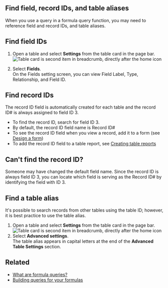 ## Find field, record IDs, and table aliases

When you use a query in a formula query function, you may need to reference field and record IDs, and table aliases. 

## Find field IDs

1.  Open a table and select **Settings** from the table card in the page bar.  
    ![Table card is second item in breadcrumb, directly after the home icon](https://helpv2.quickbase.com/hc/article_attachments/34013162953748)
    
2.  Select **Fields**.  
    On the Fields setting screen, you can view Field Label, Type, Relationship, and Field ID.
    

## Find record IDs

The record ID field is automatically created for each table and the record ID# is always assigned to field ID 3.

-   To find the record ID, search for field ID 3. 
-   By default, the record ID field name is Record ID#
-   To see the record ID field when you view a record, add it to a form (see [Design a form](https://helpv2.quickbase.com/hc/en-us/articles/4570300784788))
-   To add the record ID field to a table report, see [Creating table reports](https://helpv2.quickbase.com/hc/en-us/articles/4570353430420)

## Can't find the record ID?

Someone may have changed the default field name. Since the record ID is always field ID 3, you can locate which field is serving as the Record ID# by identifying the field with ID 3.

## Find a table alias

It's possible to search records from other tables using the table ID; however, it is best practice to use the table alias.

1.  Open a table and select **Settings** from the table card in the page bar.  
    ![Table card is second item in breadcrumb, directly after the home icon](https://helpv2.quickbase.com/hc/article_attachments/34013162953748)
2.  Select **Advanced settings**.  
    The table alias appears in capital letters at the end of the **Advanced Table Settings** section.
    

## Related

-   [What are formula queries?](https://helpv2.quickbase.com/hc/en-us/articles/4570286674196)
-   [Building queries for your formulas](https://helpv2.quickbase.com/hc/en-us/articles/17510454481044)